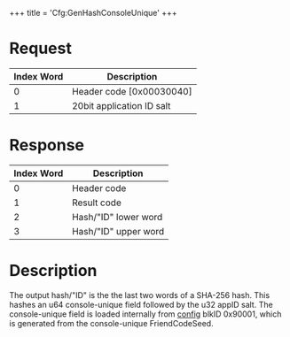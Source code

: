 +++
title = 'Cfg:GenHashConsoleUnique'
+++

# Request

| Index Word | Description                |
|------------|----------------------------|
| 0          | Header code \[0x00030040\] |
| 1          | 20bit application ID salt  |

# Response

| Index Word | Description          |
|------------|----------------------|
| 0          | Header code          |
| 1          | Result code          |
| 2          | Hash/"ID" lower word |
| 3          | Hash/"ID" upper word |

# Description

The output hash/"ID" is the the last two words of a SHA-256 hash. This
hashes an u64 console-unique field followed by the u32 appID salt. The
console-unique field is loaded internally from
[config](Config_Savegame "wikilink") blkID 0x90001, which is generated
from the console-unique FriendCodeSeed.